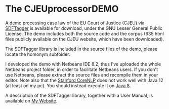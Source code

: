 # The CJEUprocessorDEMO
A demo processing case law of the EU Court of Justice (CJEU) via <a href="http://www.liviorobaldo.com/sdftagger.html">SDFTagger</a> is available for download, under the GNU Lesser General Public License. The demo includes both the source code and the corpus (635 html files publicly available on the CJEU website, which have been downloaded).

The SDFTagger library is included in the source files of the demo, please locate the homonym subfolder. 

I developed the demo with Netbeans IDE 8.2, thus I've uploaded the whole Netbeans project folder, in order to facilitate Netbeans users. If you don't use Netbeans, please extract the source files and recompile them in your editor. Note also that the 
<a href="https://stanfordnlp.github.io/CoreNLP/">Stanford CoreNLP</a> does not work well with Java 12 (at least on my pc). You should instead execute it on <a href="https://www.oracle.com/technetwork/java/javase/downloads/jre8-downloads-2133155.html">Java 8</a>.

A description of the SDFTagger library, together with a User Manual, is available on <a href="http://www.liviorobaldo.com/sdftagger.html">My Website</a>.
